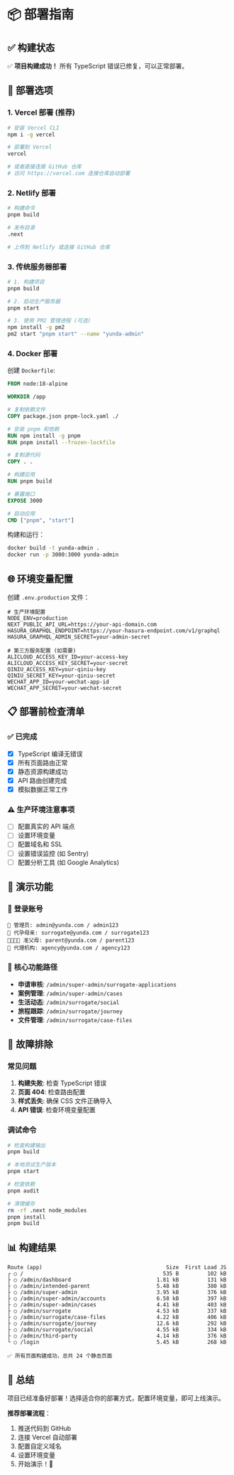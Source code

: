 # 📦 部署指南

## ✅ 构建状态
✅ **项目构建成功！** 所有 TypeScript 错误已修复，可以正常部署。

## 🚀 部署选项

### 1. **Vercel 部署** (推荐)
```bash
# 安装 Vercel CLI
npm i -g vercel

# 部署到 Vercel
vercel

# 或者直接连接 GitHub 仓库
# 访问 https://vercel.com 连接仓库自动部署
```

### 2. **Netlify 部署**
```bash
# 构建命令
pnpm build

# 发布目录
.next

# 上传到 Netlify 或连接 GitHub 仓库
```

### 3. **传统服务器部署**
```bash
# 1. 构建项目
pnpm build

# 2. 启动生产服务器
pnpm start

# 3. 使用 PM2 管理进程 (可选)
npm install -g pm2
pm2 start "pnpm start" --name "yunda-admin"
```

### 4. **Docker 部署**
创建 `Dockerfile`:
```dockerfile
FROM node:18-alpine

WORKDIR /app

# 复制依赖文件
COPY package.json pnpm-lock.yaml ./

# 安装 pnpm 和依赖
RUN npm install -g pnpm
RUN pnpm install --frozen-lockfile

# 复制源代码
COPY . .

# 构建应用
RUN pnpm build

# 暴露端口
EXPOSE 3000

# 启动应用
CMD ["pnpm", "start"]
```

构建和运行：
```bash
docker build -t yunda-admin .
docker run -p 3000:3000 yunda-admin
```

## 🌐 环境变量配置

创建 `.env.production` 文件：
```env
# 生产环境配置
NODE_ENV=production
NEXT_PUBLIC_API_URL=https://your-api-domain.com
HASURA_GRAPHQL_ENDPOINT=https://your-hasura-endpoint.com/v1/graphql
HASURA_GRAPHQL_ADMIN_SECRET=your-admin-secret

# 第三方服务配置 (如需要)
ALICLOUD_ACCESS_KEY_ID=your-access-key
ALICLOUD_ACCESS_KEY_SECRET=your-secret
QINIU_ACCESS_KEY=your-qiniu-key
QINIU_SECRET_KEY=your-qiniu-secret
WECHAT_APP_ID=your-wechat-app-id
WECHAT_APP_SECRET=your-wechat-secret
```

## 📋 部署前检查清单

### ✅ **已完成**
- [x] TypeScript 编译无错误
- [x] 所有页面路由正常
- [x] 静态资源构建成功
- [x] API 路由创建完成
- [x] 模拟数据正常工作

### ⚠️ **生产环境注意事项**
- [ ] 配置真实的 API 端点
- [ ] 设置环境变量
- [ ] 配置域名和 SSL
- [ ] 设置错误监控 (如 Sentry)
- [ ] 配置分析工具 (如 Google Analytics)

## 🎯 演示功能

### 🔐 **登录账号**
```
👑 管理员: admin@yunda.com / admin123
🤱 代孕母亲: surrogate@yunda.com / surrogate123  
👨‍👩‍👧‍👦 准父母: parent@yunda.com / parent123
🤝 代理机构: agency@yunda.com / agency123
```

### 📱 **核心功能路径**
- **申请审核**: `/admin/super-admin/surrogate-applications`
- **案例管理**: `/admin/super-admin/cases`
- **生活动态**: `/admin/surrogate/social`
- **旅程跟踪**: `/admin/surrogate/journey`
- **文件管理**: `/admin/surrogate/case-files`

## 🔧 故障排除

### 常见问题
1. **构建失败**: 检查 TypeScript 错误
2. **页面 404**: 检查路由配置
3. **样式丢失**: 确保 CSS 文件正确导入
4. **API 错误**: 检查环境变量配置

### 调试命令
```bash
# 检查构建输出
pnpm build

# 本地测试生产版本
pnpm start

# 检查依赖
pnpm audit

# 清理缓存
rm -rf .next node_modules
pnpm install
pnpm build
```

## 📊 构建结果

```
Route (app)                                       Size  First Load JS    
┌ ○ /                                            535 B         102 kB
├ ○ /admin/dashboard                           1.81 kB         131 kB
├ ○ /admin/intended-parent                     5.48 kB         380 kB
├ ○ /admin/super-admin                         3.95 kB         376 kB
├ ○ /admin/super-admin/accounts                6.58 kB         397 kB
├ ○ /admin/super-admin/cases                   4.41 kB         403 kB
├ ○ /admin/surrogate                           4.53 kB         337 kB
├ ○ /admin/surrogate/case-files                4.22 kB         406 kB
├ ○ /admin/surrogate/journey                   12.6 kB         292 kB
├ ○ /admin/surrogate/social                    4.55 kB         334 kB
├ ○ /admin/third-party                         4.14 kB         376 kB
└ ○ /login                                     5.45 kB         268 kB

✅ 所有页面构建成功，总共 24 个静态页面
```

## 🎉 总结

项目已经准备好部署！选择适合你的部署方式，配置环境变量，即可上线演示。

**推荐部署流程**：
1. 推送代码到 GitHub
2. 连接 Vercel 自动部署
3. 配置自定义域名
4. 设置环境变量
5. 开始演示！🚀

